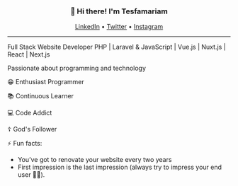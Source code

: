 <h3 align="center">👋 Hi there! I'm Tesfamariam</h3>
<p align="center">
  <a href="https://www.linkedin.com/in/tesfamariam-teshome-4624581a0/"  target="_blank">LinkedIn</a> •
  <a href="https://twitter.com/TesfamariamTes4" target="_blank">Twitter</a> •
  <a href="https://www.instagram.com/tesfa_1216/" target="_blank">Instagram</a>
</p>

---
Full Stack Website Developer PHP | Laravel & JavaScript | Vue.js | Nuxt.js | React | Next.js

Passionate about programming and technology

😁 Enthusiast Programmer

📚 Continuous Learner

💻 Code Addict

☦️ God's Follower 

 ⚡ Fun facts: 
  - You’ve got to renovate your website every two years
  - First impression is the last impression (always try to impress your end user 👌🏽).
